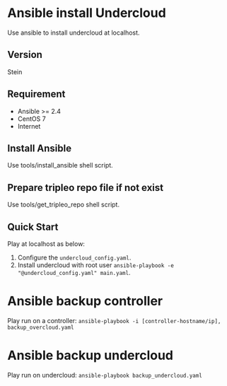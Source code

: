 # Ansible install Undercloud
Use ansible to install undercloud at localhost.

## Version
Stein

## Requirement
* Ansible >= 2.4
* CentOS 7
* Internet

## Install Ansible
Use tools/install_ansible shell script.

## Prepare tripleo repo file if not exist
Use tools/get_tripleo_repo shell script.

## Quick Start
Play at localhost as below:
1. Configure the `undercloud_config.yaml`.
2. Install undercloud with root user `ansible-playbook -e "@undercloud_config.yaml" main.yaml`.

# Ansible backup controller
Play run on a controller:
`ansible-playbook -i [controller-hostname/ip], backup_overcloud.yaml`

# Ansible backup undercloud
Play run on undercloud:
`ansible-playbook backup_undercloud.yaml`

